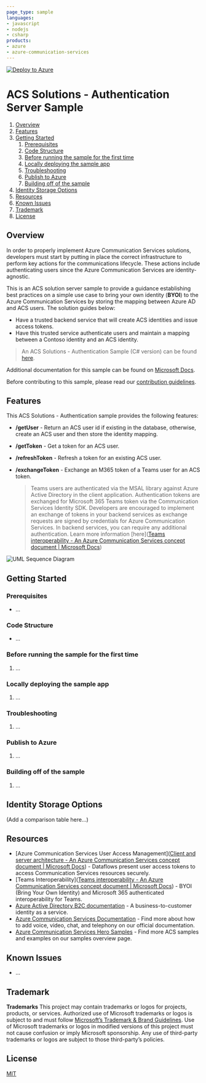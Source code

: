 ```yaml
---
page_type: sample
languages:
- javascript
- nodejs
- csharp
products:
- azure
- azure-communication-services
---
```


[![Deploy to Azure](https://aka.ms/deploytoazurebutton)]()

# ACS Solutions - Authentication Server Sample

1. [Overview](#overview)
2. [Features](#features)
3. [Getting Started](#getting-started)
   1. [Prerequisites](#prerequisites)
   2. [Code Structure](#code-structure)
   3. [Before running the sample for the first time](#before-running-the-sample-for-the-first-time)
   4. [Locally deploying the sample app](#locally-deploying-the-sample-app)
   5. [Troubleshooting](#troubleshooting)
   6. [Publish to Azure](#publish-to-azure)
   7. [Building off of the sample](#building-off-of-the-sample)
4. [Identity Storage Options](#Iidentity-storage-options)
5. [Resources](#resources)
6. [Known Issues](#known-issues)
7. [Trademark](#trademark)
8. [License](#license)

## Overview

In order to properly implement Azure Communication Services solutions, developers must start by putting in place the correct infrastructure to perform key actions for the communications lifecycle. These actions include authenticating users since the Azure Communication Services are identity-agnostic.

This is an ACS solution server sample to provide a guidance establishing best practices on a simple use case to bring your own identity (**BYOI**) to the Azure Communication Services by storing the mapping between Azure AD and ACS users. The solution guides below:

- Have a trusted backend service that will create ACS identities and issue access tokens.
- Have this trusted service authenticate users and maintain a mapping between a Contoso identity and an ACS identity.

> An ACS Solutions - Authentication Sample (C# version) can be found [here](https://github.com/Azure-Samples/communication-services-authentication-hero-csharp).

Additional documentation for this sample can be found on [Microsoft Docs](https://docs.microsoft.com/azure/communication-services/samples/calling-hero-sample).

Before contributing to this sample, please read our [contribution guidelines](./CONTRIBUTING.md).

## Features

This ACS Solutions - Authentication sample provides the following features:

* **/getUser** - Return an ACS user id if existing in the database, otherwise, create an ACS user and then store the identity mapping.

* **/getToken** - Get a token for an ACS user.

* **/refreshToken** - Refresh a token for an existing ACS user.

* **/exchangeToken** - Exchange an M365 token of a Teams user for an ACS token.

  > Teams users are authenticated via the MSAL library against Azure Active Directory in the client application. Authentication tokens are exchanged for Microsoft 365 Teams token via the Communication Services Identity SDK. Developers are encouraged to implement an exchange of tokens in your backend services as exchange requests are signed by credentials for Azure Communication Services. In backend services, you can require any additional authentication. Learn more information [here]([Teams interoperability - An Azure Communication Services concept document | Microsoft Docs](https://docs.microsoft.com/en-ca/azure/communication-services/concepts/teams-interop#microsoft-365-teams-identity))

<img src="D:\MSRepos\authentication-hero-js\media\acs-authentication-server-sample-sequence-diagram.png" alt="UML Sequence Diagram"/>

## Getting Started

### Prerequisites

- ...

### Code Structure

- ...

### Before running the sample for the first time

1. ...

### Locally deploying the sample app

1. ...

### Troubleshooting

1. ...

### Publish to Azure

1. ...

### Building off of the sample

1. ...

## Identity Storage Options

(Add a comparison table here...)

## Resources

- [Azure Communication Services User Access Management]([Client and server architecture - An Azure Communication Services concept document | Microsoft Docs](https://docs.microsoft.com/en-ca/azure/communication-services/concepts/client-and-server-architecture#user-access-management)) - Dataflows present user access tokens to access Communication Services resources securely.
- [Teams Interoperability]([Teams interoperability - An Azure Communication Services concept document | Microsoft Docs](https://docs.microsoft.com/en-ca/azure/communication-services/concepts/teams-interop)) - BYOI (Bring Your Own Identity) and Microsoft 365 authenticated interoperability for Teams.
- [Azure Active Directory B2C documentation](https://docs.microsoft.com/en-us/azure/active-directory-b2c/) - A business-to-customer identity as a service.
- [Azure Communication Services Documentation](https://docs.microsoft.com/en-us/azure/communication-services/) - Find more about how to add voice, video, chat, and telephony on our official documentation.
- [Azure Communication Services Hero Samples](https://docs.microsoft.com/en-us/azure/communication-services/samples/overview) - Find more ACS samples and examples on our samples overview page.

## Known Issues

* ...

## Trademark

**Trademarks** This project may contain trademarks or logos for projects, products, or services. Authorized use of Microsoft trademarks or logos is subject to and must follow [Microsoft’s Trademark & Brand Guidelines](https://www.microsoft.com/en-us/legal/intellectualproperty/trademarks/usage/general). Use of Microsoft trademarks or logos in modified versions of this project must not cause confusion or imply Microsoft sponsorship. Any use of third-party trademarks or logos are subject to those third-party’s policies.

## License

[MIT](LICENSE.md)

